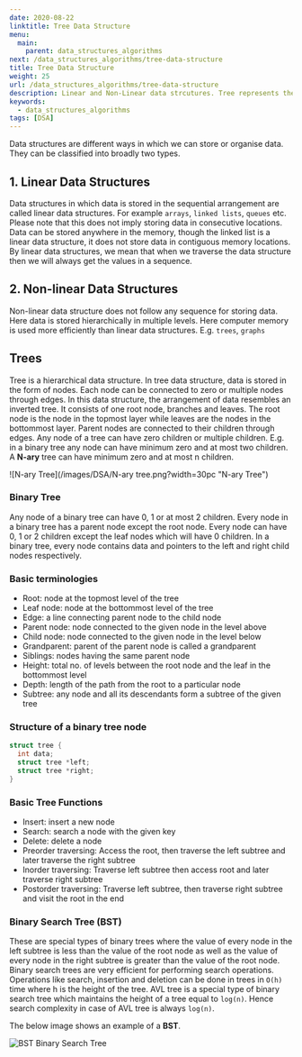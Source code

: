 ```yaml
---
date: 2020-08-22
linktitle: Tree Data Structure
menu:
  main:
    parent: data_structures_algorithms
next: /data_structures_algorithms/tree-data-structure
title: Tree Data Structure
weight: 25
url: /data_structures_algorithms/tree-data-structure
description: Linear and Non-Linear data strcutures. Tree represents the nodes connected by edges. We will discuss binary tree or binary search tree specifically.
keywords:
  - data_structures_algorithms
tags: [DSA]  
---
```

Data structures are different ways in which we can store or organise data. They can be classified into broadly two types.

## 1. Linear Data Structures
Data structures in which data is stored in the sequential arrangement are called linear data structures. For example `arrays`, `linked lists`, `queues` etc. Please note that this does not imply storing data in consecutive locations. Data can be stored anywhere in the memory, though the linked list is a linear data structure, it does not store data in contiguous memory locations. By linear data structures, we mean that when we traverse the data structure then we will always get the values in a sequence.

## 2. Non-linear Data Structures
Non-linear data structure does not follow any sequence for storing data. Here data is stored hierarchically in multiple levels. Here computer memory is used more efficiently than linear data structures. E.g. `trees`, `graphs`

## Trees
Tree is a hierarchical data structure. In tree data structure, data is stored in the form of nodes. Each node can be connected to zero or multiple nodes through edges. In this data structure, the arrangement of data resembles an inverted tree. It consists of one root node, branches and leaves. The root node is the node in the topmost layer while leaves are the nodes in the bottommost layer. Parent nodes are connected to their children through edges. Any node of a tree can have zero children or multiple children. E.g. in a binary tree any node can have minimum zero and at most two children. A **N-ary** tree can have minimum zero and at most n children.

![N-ary Tree](/images/DSA/N-ary tree.png?width=30pc "N-ary Tree")

### Binary Tree
Any node of a binary tree can have 0, 1 or at most 2 children. Every node in a binary tree has a parent node except the root node. Every node can have 0, 1 or 2 children except the leaf nodes which will have 0 children. In a binary tree, every node contains data and pointers to the left and right child nodes respectively.

### Basic terminologies
- Root: node at the topmost level of the tree
- Leaf node: node at the bottommost level of the tree
- Edge: a line connecting parent node to the child node
- Parent node: node connected to the given node in the level above
- Child node: node connected to the given node in the level below
- Grandparent: parent of the parent node is called a grandparent
- Siblings: nodes having the same parent node
- Height: total no. of levels between the root node and the leaf in the bottommost level
- Depth: length of the path from the root to a particular node
- Subtree: any node and all its descendants form a subtree of the given tree

### Structure of a binary tree node
```c
struct tree {
  int data;
  struct tree *left;
  struct tree *right;
}
```

### Basic Tree Functions
- Insert: insert a new node
- Search: search a node with the given key
- Delete: delete a node
- Preorder traversing: Access the root, then traverse the left subtree and later traverse the right subtree
- Inorder traversing: Traverse left subtree then access root and later traverse right subtree
- Postorder traversing: Traverse left subtree, then traverse right subtree and visit the root in the end

### Binary Search Tree (BST)
These are special types of binary trees where the value of every node in the left subtree is less than the value of the root node as well as the value of every node in the right subtree is greater than the value of the root node. Binary search trees are very efficient for performing search operations. Operations like search, insertion and deletion can be done in trees in `O(h)` time where h is the height of the tree. AVL tree is a special type of binary search tree which maintains the height of a tree equal to `log(n)`. Hence search complexity in case of AVL tree is always `log(n)`.

The below image shows an example of a **BST**.

![BST Binary Search Tree](/images/DSA/BST.png?width=30pc "BST")
